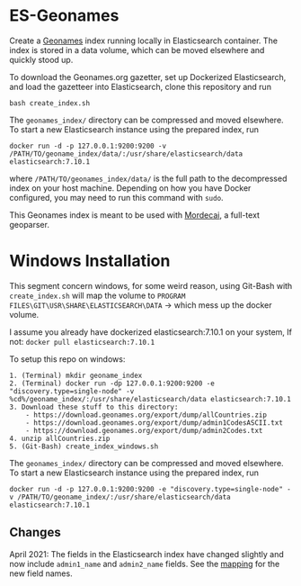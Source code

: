 ES-Geonames
===========

Create a [Geonames](http://www.geonames.org/) index running locally in
Elasticsearch container. The index is stored in a data volume, which can be
moved elsewhere and quickly stood up.

To download the Geonames.org gazetter, set up Dockerized Elasticsearch, and
load the gazetteer into Elasticsearch, clone this repository and run

```
bash create_index.sh
```

The `geonames_index/` directory can be compressed and moved elsewhere. To start a new
Elasticsearch instance using the prepared index, run

```
docker run -d -p 127.0.0.1:9200:9200 -v /PATH/TO/geoname_index/data/:/usr/share/elasticsearch/data elasticsearch:7.10.1
```

where `/PATH/TO/geonames_index/data/` is the full path to the decompressed
index on your host machine. Depending on how you have Docker configured, you
may need to run this command with `sudo`.

This Geonames index is meant to be used with [Mordecai](https://github.com/openeventdata/mordecai), a full-text geoparser.

# Windows Installation
This segment concern windows, for some weird reason, using Git-Bash with `create_index.sh` will map the volume to `PROGRAM FILES\GIT\USR\SHARE\ELASTICSEARCH\DATA`
-> which mess up the docker volume.

I assume you already have dockerized elasticsearch:7.10.1 on your system, If not:
`docker pull elasticsearch:7.10.1`

To setup this repo on windows:
```
1. (Terminal) mkdir geoname_index
2. (Terminal) docker run -dp 127.0.0.1:9200:9200 -e "discovery.type=single-node" -v %cd%/geoname_index/:/usr/share/elasticsearch/data elasticsearch:7.10.1 
3. Download these stuff to this directory:
    - https://download.geonames.org/export/dump/allCountries.zip
    - https://download.geonames.org/export/dump/admin1CodesASCII.txt
    - https://download.geonames.org/export/dump/admin2Codes.txt
4. unzip allCountries.zip
5. (Git-Bash) create_index_windows.sh
```

The `geonames_index/` directory can be compressed and moved elsewhere. To start a new
Elasticsearch instance using the prepared index, run

```
docker run -d -p 127.0.0.1:9200:9200 -e "discovery.type=single-node" -v /PATH/TO/geoname_index/:/usr/share/elasticsearch/data elasticsearch:7.10.1
```
## Changes

April 2021: The fields in the Elasticsearch index have changed slightly and now
include `admin1_name` and `admin2_name` fields. See the
[mapping](https://github.com/openeventdata/es-geonames/blob/master/geonames_mapping.json)
for the new field names.